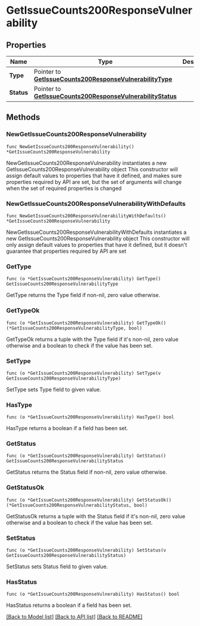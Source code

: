 # GetIssueCounts200ResponseVulnerability

## Properties

Name | Type | Description | Notes
------------ | ------------- | ------------- | -------------
**Type** | Pointer to [**GetIssueCounts200ResponseVulnerabilityType**](GetIssueCounts200ResponseVulnerabilityType.md) |  | [optional] 
**Status** | Pointer to [**GetIssueCounts200ResponseVulnerabilityStatus**](GetIssueCounts200ResponseVulnerabilityStatus.md) |  | [optional] 

## Methods

### NewGetIssueCounts200ResponseVulnerability

`func NewGetIssueCounts200ResponseVulnerability() *GetIssueCounts200ResponseVulnerability`

NewGetIssueCounts200ResponseVulnerability instantiates a new GetIssueCounts200ResponseVulnerability object
This constructor will assign default values to properties that have it defined,
and makes sure properties required by API are set, but the set of arguments
will change when the set of required properties is changed

### NewGetIssueCounts200ResponseVulnerabilityWithDefaults

`func NewGetIssueCounts200ResponseVulnerabilityWithDefaults() *GetIssueCounts200ResponseVulnerability`

NewGetIssueCounts200ResponseVulnerabilityWithDefaults instantiates a new GetIssueCounts200ResponseVulnerability object
This constructor will only assign default values to properties that have it defined,
but it doesn't guarantee that properties required by API are set

### GetType

`func (o *GetIssueCounts200ResponseVulnerability) GetType() GetIssueCounts200ResponseVulnerabilityType`

GetType returns the Type field if non-nil, zero value otherwise.

### GetTypeOk

`func (o *GetIssueCounts200ResponseVulnerability) GetTypeOk() (*GetIssueCounts200ResponseVulnerabilityType, bool)`

GetTypeOk returns a tuple with the Type field if it's non-nil, zero value otherwise
and a boolean to check if the value has been set.

### SetType

`func (o *GetIssueCounts200ResponseVulnerability) SetType(v GetIssueCounts200ResponseVulnerabilityType)`

SetType sets Type field to given value.

### HasType

`func (o *GetIssueCounts200ResponseVulnerability) HasType() bool`

HasType returns a boolean if a field has been set.

### GetStatus

`func (o *GetIssueCounts200ResponseVulnerability) GetStatus() GetIssueCounts200ResponseVulnerabilityStatus`

GetStatus returns the Status field if non-nil, zero value otherwise.

### GetStatusOk

`func (o *GetIssueCounts200ResponseVulnerability) GetStatusOk() (*GetIssueCounts200ResponseVulnerabilityStatus, bool)`

GetStatusOk returns a tuple with the Status field if it's non-nil, zero value otherwise
and a boolean to check if the value has been set.

### SetStatus

`func (o *GetIssueCounts200ResponseVulnerability) SetStatus(v GetIssueCounts200ResponseVulnerabilityStatus)`

SetStatus sets Status field to given value.

### HasStatus

`func (o *GetIssueCounts200ResponseVulnerability) HasStatus() bool`

HasStatus returns a boolean if a field has been set.


[[Back to Model list]](../README.md#documentation-for-models) [[Back to API list]](../README.md#documentation-for-api-endpoints) [[Back to README]](../README.md)


